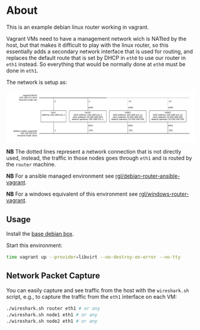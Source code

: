 # About

This is an example debian linux router working in vagrant.

Vagrant VMs need to have a management network wich is NATted by the host,
but that makes it difficult to play with the linux router, so this essentially
adds a secondary network interface that is used for routing, and replaces the
default route that is set by DHCP in `eth0` to use our router in `eth1`
instead. So everything that would be normally done at `eth0` must be done
in `eth1`.

The network is setup as:

![](diagram.png)

**NB** The dotted lines represent a network connection that is not directly used, instead, the traffic in those nodes goes through `eth1` and is routed by the `router` machine.

**NB** For a ansible managed environment see [rgl/debian-router-ansible-vagrant](https://github.com/rgl/debian-router-ansible-vagrant).

**NB** For a windows equivalent of this environment see
[rgl/windows-router-vagrant](https://github.com/rgl/windows-router-vagrant).

## Usage

Install the [base debian box](https://github.com/rgl/debian-vagrant).

Start this environment:

```bash
time vagrant up --provider=libvirt --no-destroy-on-error --no-tty
```

## Network Packet Capture

You can easily capture and see traffic from the host with the `wireshark.sh`
script, e.g., to capture the traffic from the `eth1` interface on each VM:

```bash
./wireshark.sh router eth1 # or any
./wireshark.sh node1 eth1 # or any
./wireshark.sh node2 eth1 # or any
```
